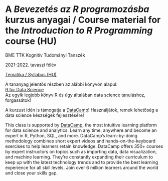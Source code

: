 # A *Bevezetés az R programozásba* kurzus anyagai / Course material for the *Introduction to R Programming* course (HU)

BME TTK Kognitív Tudományi Tanszék

2021-2022. tavaszi félév

[Tematika / Syllabus (HU)](https://docs.google.com/document/d/1zeECbntXZ6_5nr9hHKTEDkm_gqhakV2TBGl8Mx0Kp1A/edit?usp=sharing)

A tananyag jelentős részben az alábbi könyvön alapul:   
[R for Data Science](https://r4ds.had.co.nz/)   
Az egyik legjobb könyv R és úgy általában data science tanuláshoz, forgassátok!

A kurzust idén is támogatja a [DataCamp](https://www.datacamp.com/)! Használjátok, remek lehetőség a data science készségek fejlesztésére!

This class is supported by [DataCamp](https://www.datacamp.com/), the most intuitive learning platform for data science and analytics. Learn any time, anywhere and become an expert in R, Python, SQL, and more. DataCamp’s learn-by-doing methodology combines short expert videos and hands-on-the-keyboard exercises to help learners retain knowledge. DataCamp offers 350+ courses by expert instructors on topics such as importing data, data visualization, and machine learning. They’re constantly expanding their curriculum to keep up with the latest technology trends and to provide the best learning experience for all skill levels. Join over 6 million learners around the world and close your skills gap.
